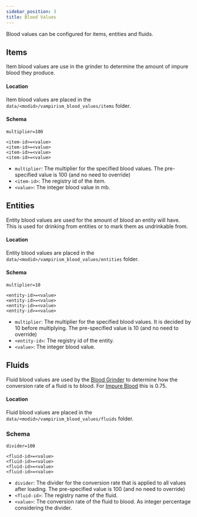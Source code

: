 ```yaml
---
sidebar_position: 3
title: Blood Values
---
```


Blood values can be configured for items, entities and fluids.

## Items
Item blood values are use in the grinder to determine the amount of impure blood they produce.

#### Location
Item blood values are placed in the `data/<modid>/vampirism_blood_values/items` folder.

#### Schema
```text title="<modid>.txt"
multiplier=100

<item-id>=<value>
<item-id>=<value>
<item-id>=<value>
<item-id>=<value>
```
- `multiplier`: The multiplier for the specified blood values. The pre-specified value is 100 (and no need to override)
- `<item-id>`: The registry id of the item.
- `<value>`: The integer blood value in mb.

## Entities
Entity blood values are used for the amount of blood an entity will have. This is used for drinking from entities or to mark them as undrinkable from.

#### Location
Entity blood values are placed in the `data/<modid>/vampirism_blood_values/entities` folder.

#### Schema
```text title="<modid>.txt"
multiplier=10

<entity-id>=<value>
<entity-id>=<value>
<entity-id>=<value>
<entity-id>=<value>
```
- `multiplier`: The multiplier for the specified blood values. It is decided by 10 before multiplying. The pre-specified value is 10 (and no need to override)
- `<entity-id>`: The registry id of the entity.
- `<value>`: The integer blood value.

## Fluids
Fluid blood values are used by the [Blood Grinder](../wiki/content/fluids.md#blood) to determine how the conversion rate of a fluid is to blood. For [Impure Blood](../wiki/content/fluids.md#impure-blood) this is 0.75.

#### Location
Fluid blood values are placed in the `data/<modid>/vampirism_blood_values/fluids` folder.

### Schema

```text title="<modid>.txt"
divider=100

<fluid-id>=<value>
<fluid-id>=<value>
<fluid-id>=<value>
<fluid-id>=<value>
```
- `divider`: The divider for the conversion rate that is applied to all values after loading. The pre-specified value is 100 (and no need to override)
- `<fluid-id>`: The registry name of the fluid.
- `<value>`: The conversion rate of the fluid to blood. As integer percentage considering the divider.